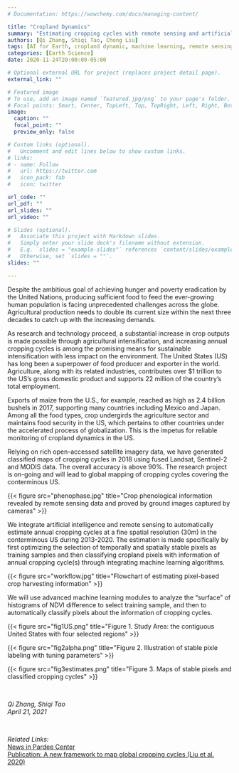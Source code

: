 ```yaml
---
# Documentation: https://wowchemy.com/docs/managing-content/

title: "Cropland Dynamics"
summary: "Estimating cropping cycles with remote sensing and artificial intelligence"
authors: [Qi Zhang, Shiqi Tao, Chong Liu]
tags: [AI for Earth, cropland dynamic, machine learning, remote sensing]
categories: [Earth Science]
date: 2020-11-24T20:00:09-05:00

# Optional external URL for project (replaces project detail page).
external_link: ""

# Featured image
# To use, add an image named `featured.jpg/png` to your page's folder.
# Focal points: Smart, Center, TopLeft, Top, TopRight, Left, Right, BottomLeft, Bottom, BottomRight.
image:
  caption: ""
  focal_point: ""
  preview_only: false

# Custom links (optional).
#   Uncomment and edit lines below to show custom links.
# links:
# - name: Follow
#   url: https://twitter.com
#   icon_pack: fab
#   icon: twitter

url_code: ""
url_pdf: ""
url_slides: ""
url_video: ""

# Slides (optional).
#   Associate this project with Markdown slides.
#   Simply enter your slide deck's filename without extension.
#   E.g. `slides = "example-slides"` references `content/slides/example-slides.md`.
#   Otherwise, set `slides = ""`.
slides: ""

---
```


Despite the ambitious goal of achieving hunger and poverty eradication by the United Nations, producing sufficient food to feed the ever-growing human population is facing unprecedented challenges across the globe. Agricultural production needs to double its current size within the next three decades to catch up with the increasing demands. 

As research and technology proceed, a substantial increase in crop outputs is made possible through agricultural intensification, and increasing annual cropping cycles is among the promising means for sustainable intensification with less impact on the environment. The United States (US) has long been a superpower of food producer and exporter in the world. Agriculture, along with its related industries, contributes over $1 trillion to the US’s gross domestic product and supports 22 million of the country’s total employment. 

Exports of maize from the U.S., for example, reached as high as 2.4 billion bushels in 2017, supporting many countries including Mexico and Japan. Among all the food types, crop undergirds the agriculture sector and maintains food security in the US, which pertains to other countries under the accelerated process of globalization. This is the impetus for reliable monitoring of cropland dynamics in the US. 

Relying on rich open-accessed satellite imagery data, we have generated classified maps of cropping cycles in 2018 using fused Landsat, Sentinel-2 and MODIS data. The overall accuracy is above 90%. The research project is on-going and will lead to global mapping of cropping cycles covering the conterminous US. 

{{< figure src="phenophase.jpg" title="Crop phenological information revealed by remote sensing data and proved by ground images captured by cameras" >}}

We integrate artificial intelligence and remote sensing to automatically estimate annual cropping cycles at a fine spatial resolution (30m) in the conterminous US during 2013-2020. The estimation is made specifically by first optimizing the selection of temporally and spatially stable pixels as training samples and then classifying cropland pixels with information of annual cropping cycle(s) through integrating machine learning algorithms. 

{{< figure src="workflow.jpg" title="Flowchart of estimating pixel-based crop harvesting information" >}}

We will use advanced machine learning modules to analyze the “surface” of histograms of NDVI difference to select training sample, and then to automatically classify pixels about the information of cropping cycles. 

{{< figure src="fig1US.png" title="Figure 1. Study Area: the contiguous United States with four selected regions" >}}

{{< figure src="fig2alpha.png" title="Figure 2. Illustration of stable pixle labeling with tuning parameters" >}}

{{< figure src="fig3estimates.png" title="Figure 3. Maps of stable pixels and classified cropping cycles" >}}


 <br>
 
_Qi Zhang, Shiqi Tao_
 <br>
_April 21, 2021_
 
 <br>

*Related Links:* <br>
[News in Pardee Center](https://www.bu.edu/pardee/2020/05/27/postdoc-qi-zhang-awarded-microsoft-ai-for-earth-grant/) <br>
[Publication: A new framework to map global cropping cycles (Liu et al. 2020)](https://www.sciencedirect.com/science/article/abs/pii/S0034425720304685) <br>

 <br>
